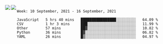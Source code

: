 <a href="https://github.com/anuraghazra/github-readme-stats">
  <img align="left" src="https://github-readme-stats.vercel.app/api?username=Tanesan&count_private=true&show_icons=true" />
</a>
<a href="https://github.com/anuraghazra/github-readme-stats">
  <img align="left" src="https://github-readme-stats.vercel.app/api/top-langs/?username=Tanesan" />
</a>

<!--START_SECTION:waka-->
```text
Week: 10 September, 2021 - 16 September, 2021

JavaScript   5 hrs 40 mins   ████████████████░░░░░░░░░   64.09 % 
CSV          1 hr 3 mins     ███░░░░░░░░░░░░░░░░░░░░░░   11.99 % 
Other        57 mins         ██▓░░░░░░░░░░░░░░░░░░░░░░   10.82 % 
Python       36 mins         █▓░░░░░░░░░░░░░░░░░░░░░░░   06.82 % 
YAML         26 mins         █▒░░░░░░░░░░░░░░░░░░░░░░░   04.97 % 
```
<!--END_SECTION:waka-->
